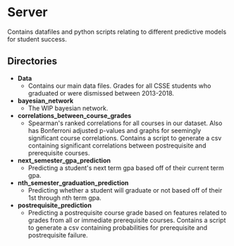 
# Server  
  
Contains datafiles and python scripts relating to different predictive models for student success.  
  

## Directories

 - **Data**
	 - Contains our main data files. Grades for all CSSE students who graduated or were dismissed between 2013-2018.
 - **bayesian_network**
	 - The WIP bayesian network.
 - **correlations_between_course_grades**
	 - Spearman's ranked correlations for all courses in our dataset. Also has Bonferroni adjusted p-values and graphs for seemingly significant course correlations. Contains a script to generate a csv containing significant correlations between postrequisite and prerequisite courses.
 - **next_semester_gpa_prediction**
	 - Predicting a student's next term gpa based off of their current term gpa.
 - **nth_semester_graduation_prediction**
	 - Predicting whether a student will graduate or not based off of their 1st through nth term gpa. 
 - **postrequisite_prediction**
	 - Predicting a postrequisite course grade based on features related to grades from all or immediate prerequisite courses. Contains a script to generate a csv containing probabilities for prerequisite and postrequisite failure.
